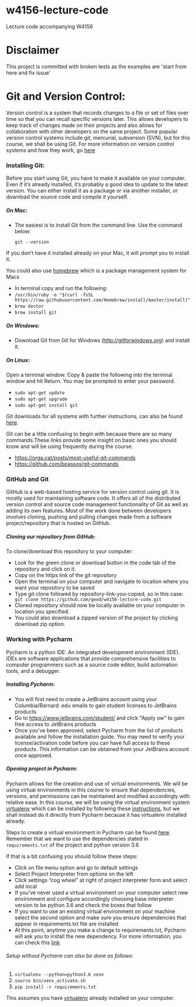 # w4156-lecture-code

Lecture code accompanying W4156

# Disclaimer

This project is committed with broken tests as the examples are 'start from here and fix issue'

# Git and Version Control:
Version control is a system that records changes to a file or set of files over time so that you can recall specific versions later. This allows developers to keep track of changes made on their projects and also allows for collaboration with other developers on the same project.  Some popular version control systems include git, mercurial, subversion (SVN), but for this course, we shall be using Git. For more information on version control systems and how they work, go [here](https://git-scm.com/book/en/v2/Getting-Started-About-Version-Control)

### Installing Git:
Before you start using Git, you have to make it available on your computer. Even if it’s already installed, it’s probably a good idea to update to the latest version. You can either install it as a package or via another installer, or download the source code and compile it yourself.

##### On Mac:
- The easiest is to install Git from the command line. Use the command below:

    `git --version`

If you don’t have it installed already on your Mac, it will prompt you to install it.

You could also use [homebrew](https://brew.sh) which is a package management system for Macs
- In terminal copy and run the following:  
- `/usr/bin/ruby -e "$(curl -fsSL https://raw.githubusercontent.com/Homebrew/install/master/install)"`
- `brew doctor`
- `brew install git`

##### On Windows:
- Download Git from Git for Windows (http://gitforwindows.org) and install it.

##### On Linux:
Open a terminal window. Copy & paste the following into the terminal window and hit Return. You may be prompted to enter your password.
- `sudo apt-get update`
- `sudo apt-get upgrade`
- `sudo apt-get install git`

Git downloads for all systems with further instructions, can also be found [here](https://git-scm.com/downloads).

Git can be a little confusing to begin with because there are so many commands.These links provide some insight on basic ones you should know and will be using frequently during the course.
 - https://orga.cat/posts/most-useful-git-commands
 - https://github.com/bpassos/git-commands


### GitHub and Git 
GitHub is a web-based hosting service for version control using git. It is mostly used for maintaining software code. It offers all of the distributed version control and source code management functionality of Git as well as adding its own features. Most of the work done between developers involves cloning, pushing and pulling changes made from a software project/repository that is hosted on GitHub.

##### Cloning our repository from GitHub:
To clone/download this repository to  your computer:
- Look for the green clone or download button in the code tab of the repository and click on it.
- Copy on the https link of the git repository
- Open the terminal on your computer and navigate to location where you want your repository to be saved
- Type git clone followed by repository-link-you-copied, so in this case:
` git clone https://github.com/geod/w4156-lecture-code.git`
- Cloned repository should now be locally available on your computer in location you specified.
- You could also download a zipped version of the project by clicking download zip option.

### Working with Pycharm
Pycharm is a python IDE: An integrated development environment (IDE). IDEs are software applications that provide comprehensive facilities to computer programmers such as a source code editor, build automation tools, and a debugger.

##### Installing Pycharm:
- You will first need to create a JetBrains account using your Columbia/Barnard .edu emails to gain student licenses to JetBrains products
- Go to https://www.jetbrains.com/student/ and click "Apply ow" to gain free access to JetBrains products
- Once you’ve been approved, select Pycharm from the list of products available and follow the installation guide. You may need to verify your license/activation code before you can have full access to these products. This information can be obtained from your JetBrains account once approved.

##### Opening project in Pycharm:
Pycharm allows for the creation and use of virtual environments. We will be using virtual environments in this course to ensure that dependencies, versions, and permissions can be maintained and modified accordingly with relative ease. In this course, we will be using the virtual environment system [virtualenv](https://virtualenv.pypa.io/en/stable/) which can be installed by following these [instructions](https://virtualenv.pypa.io/en/stable/installation/), but we shall instead do it directly from Pycharm because it has virtualenv installed already.

Steps to create a virtual environment in Pycharm can be found [here](https://www.jetbrains.com/help/pycharm/configuring-python-interpreter.html). Remember that we want to use the dependencies stated in `requirements.txt` of the project and python version 3.6

If that is a bit confusing you should follow these steps:
- Click on file menu option and go to default settings
- Select Project Interpreter from options on the left
- Click settings “cog wheel” at right of project interpreter form and select add local
- If you’ve never used a virtual environment on your computer select new environment and configure accordingly choosing base interpreter version to be python 3.6 and check the boxes that follow
- If you want to use an existing virtual environment on your machine select the second option and make sure you ensure dependencies that appear in requirements.txt file are installed
- At this point, anytime you make a change to requirements.txt, Pycharm will ask you to install the new dependency. For more information, you can check this [link](https://www.jetbrains.com/help/pycharm/creating-requirement-files.html).

###### Setup without Pycharm can also be done as follows:
1. `virtualenv --python=python3.6 venv`
2. `source bin/venv_activate.sh`
3. `pip install -r requirements.txt`

This assumes you have [virtualenv](https://virtualenv.pypa.io/en/stable/installation/) already installed on your computer.
